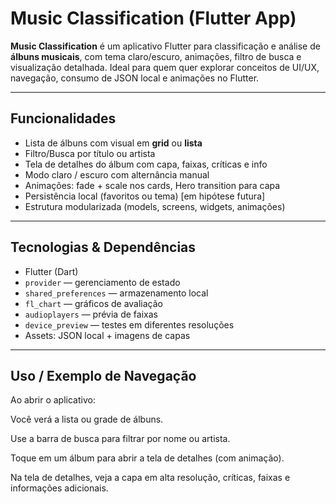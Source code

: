 # Music Classification (Flutter App)

**Music Classification** é um aplicativo Flutter para classificação e análise de **álbuns musicais**, com tema claro/escuro, animações, filtro de busca e visualização detalhada. Ideal para quem quer explorar conceitos de UI/UX, navegação, consumo de JSON local e animações no Flutter.

---

## Funcionalidades

- Lista de álbuns com visual em **grid** ou **lista**  
- Filtro/Busca por título ou artista  
- Tela de detalhes do álbum com capa, faixas, críticas e info  
- Modo claro / escuro com alternância manual  
- Animações: fade + scale nos cards, Hero transition para capa  
- Persistência local (favoritos ou tema) [em hipótese futura]   
- Estrutura modularizada (models, screens, widgets, animações)

---


## Tecnologias & Dependências

- Flutter (Dart)  
- `provider` — gerenciamento de estado  
- `shared_preferences` — armazenamento local  
- `fl_chart` — gráficos de avaliação  
- `audioplayers` — prévia de faixas  
- `device_preview` — testes em diferentes resoluções  
- Assets: JSON local + imagens de capas  

---

## Uso / Exemplo de Navegação

Ao abrir o aplicativo:

Você verá a lista ou grade de álbuns.

Use a barra de busca para filtrar por nome ou artista.

Toque em um álbum para abrir a tela de detalhes (com animação).

Na tela de detalhes, veja a capa em alta resolução, críticas, faixas e informações adicionais.
